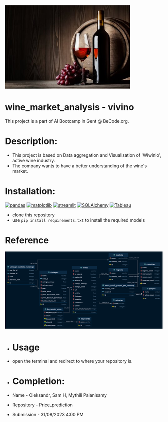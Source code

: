 ![wine](./assets/wine.jpg)
# wine_market_analysis - vivino
This project is a part of AI Bootcamp in Gent @ BeCode.org.

# Description:
* This project is based on Data aggregation and Visualisation of 'Wiwinio', active wine industry.
* The company wants to have a better understanding of the wine's market.
  
# Installation:
[![pandas](https://img.shields.io/badge/pandas-1.3.5-red)](https://pandas.pydata.org/pandas-docs/version/1.3/getting_started/install.html)
[![matplotlib](https://img.shields.io/badge/matplotlib-3.5.3-indigo)](https://seaborn.pydata.org/installing.html)
[![streamlit](https://img.shields.io/badge/streamlit-1.23.1-blue)](https://pypi.org/project/streamlit/)
[![SQLAlchemy](https://img.shields.io/badge/sqlalchemy-2.0.20-green)]([https://pypi.org/project/streamlit/](https://pypi.org/project/SQLAlchemy/)https://pypi.org/project/SQLAlchemy/)
[![Tableau](https://img.shields.io/badge/Tableau-orange)](https://www.tableau.com/)

* clone this repository
* use `pip install requirements.txt` to install the required models

# Reference
![DB](./assets/vivino_db_diagram_horizontal.png)

* # Usage
* open the terminal and redirect to where your repository is.

* # Completion:
* Name - Oleksandr, Sam H, Mythili Palanisamy
* Repository - Price_prediction
* Submission - 31/08/2023 4:00 PM



